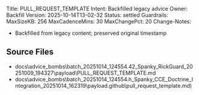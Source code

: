 Title: PULL_REQUEST_TEMPLATE
Intent: Backfilled legacy advice
Owner: Backfill
Version: 2025-10-14T13-02-32
Status: settled
Guardrails:
  MaxSizeKB: 256
  MaxCadenceMins: 30
  MaxChangePct: 20
Change-Notes:
  - Backfilled from legacy content; preserved original timestamp

## Source Files
- docs\advice_bombs\batch_20251014_124554\.42_Spanky_RickGuard_20251009_194327\payload\PULL_REQUEST_TEMPLATE.md
- docs\advice_bombs\batch_20251014_124554\.h_Spanky_CCE_Doctrine_Integration_20251014_162319\payload\.github\pull_request_template.md)

